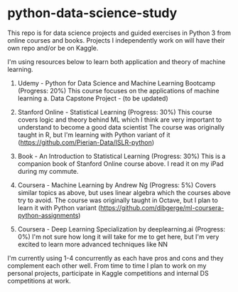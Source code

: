 # python-data-science-study

This repo is for data science projects and guided exercises in Python 3 from online courses and books. Projects I independently work on will have their own repo and/or be on Kaggle.

I'm using resources below to learn both application and theory of machine learning.

1. Udemy - Python for Data Science and Machine Learning Bootcamp (Progress: 20%)
  This course focuses on the applications of machine learning
  a. Data Capstone Project - (to be updated)
  
2. Stanford Online - Statistical Learning (Progress: 30%)
  This course covers logic and theory behind ML which I think are very important to understand to become a good data scientist
  The course was originally taught in R, but I'm learning with Python variant of it (https://github.com/Pierian-Data/ISLR-python)
  
3. Book - An Introduction to Statistical Learning (Progress: 30%)
  This is a companion book of Stanford Online course above. I read it on my iPad during my commute.
  
4. Coursera - Machine Learning by Andrew Ng (Progress: 5%)
  Covers similar topics as above, but uses linear algebra which the courses above try to avoid. The course was originally taught in Octave, but I plan to learn it with Python variant (https://github.com/dibgerge/ml-coursera-python-assignments)
  
5. Coursera - Deep Learning Specialization by deeplearning.ai (Progress: 0%)
  I'm not sure how long it will take for me to get here, but I'm very excited to learn more advanced techniques like NN
  
I'm currently using 1-4 concurrently as each have pros and cons and they complement each other well. From time to time I plan to work on my personal projects, participate in Kaggle competitions and internal DS competitions at work.
